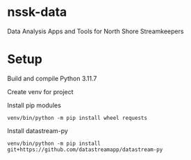 # nssk-data

Data Analysis Apps and Tools for North Shore Streamkeepers

# Setup
Build and compile Python 3.11.7

Create venv for project

Install pip modules

`venv/bin/python -m pip install wheel requests`

Install datastream-py

`venv/bin/python -m pip install git+https://github.com/datastreamapp/datastream-py`

